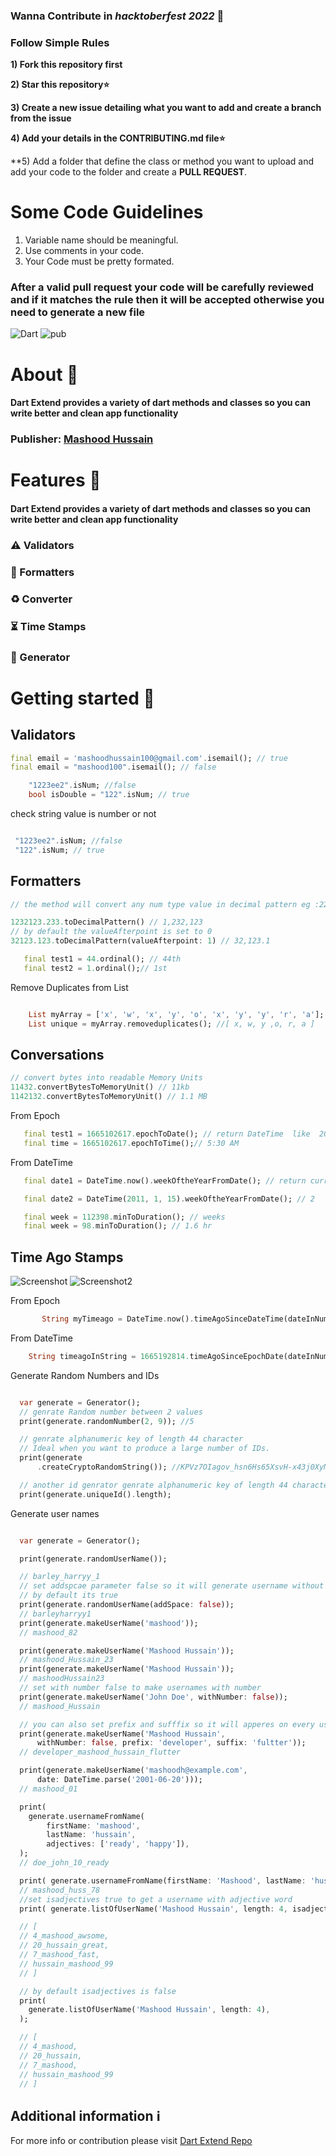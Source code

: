 

### Wanna Contribute in *hacktoberfest 2022* 🙌

### Follow Simple Rules

**1) Fork this repository first**

**2) Star this repository⭐**

**3) Create a new issue detailing what you want to add and create a branch from the issue**

**4) Add your details in the CONTRIBUTING.md file⭐**

**5) Add a folder that define the class or method you want to upload and add your code to the folder and create a **PULL REQUEST**.

# Some Code Guidelines

1. Variable name should be meaningful.
2. Use comments in your code.
3. Your Code must be pretty formated.

### After a valid pull request your code will be carefully reviewed and if it matches the rule then it will be accepted otherwise you need to generate a new file








<!--
This README describes the package. If you publish this package to pub.dev,
this README's contents appear on the landing page for your package.

For information about how to write a good package README, see the guide for
[writing package pages](https://dart.dev/guides/libraries/writing-package-pages).

For general information about developing packages, see the Dart guide for
[creating packages](https://dart.dev/guides/libraries/create-library-packages)
and the Flutter guide for
[developing packages and plugins](https://flutter.dev/developing-packages).
-->

![Dart](https://img.shields.io/badge/Dart-2.18.2-0489fa?labelColor=blue&style=for-the-badge)
![pub](https://img.shields.io/badge/pub-0.05-0489fa?labelColor=blue&style=for-the-badge)

# About :closed_book:

#### Dart Extend provides a variety of dart methods and classes so you can write better and clean app functionality

### Publisher: [Mashood Hussain](https://github.com/mashood100)

# Features :electric_plug:

#### Dart Extend provides a variety of dart methods and classes so you can write better and clean app functionality

### :warning: Validators

### :construction_worker: Formatters

### :recycle: Converter

### :hourglass_flowing_sand: Time Stamps

### :slot_machine: Generator

# Getting started :rocket:

## Validators

```dart
final email = 'mashoodhussain100@gmail.com'.isemail(); // true
final email = "mashood100".isemail(); // false

    "1223ee2".isNum; //false
    bool isDouble = "122".isNum; // true
```

check string value is number or not

```dart

 "1223ee2".isNum; //false
 "122".isNum; // true
```

## Formatters

```dart
// the method will convert any num type value in decimal pattern eg :22000 ===> 22,000

1232123.233.toDecimalPattern() // 1,232,123
// by default the valueAfterpoint is set to 0
32123.123.toDecimalPattern(valueAfterpoint: 1) // 32,123.1

```

```dart
   final test1 = 44.ordinal(); // 44th
   final test2 = 1.ordinal();// 1st

```

Remove Duplicates from List

```dart

    List myArray = ['x', 'w', 'x', 'y', 'o', 'x', 'y', 'y', 'r', 'a'];
    List unique = myArray.removeduplicates(); //[ x, w, y ,o, r, a ]
```

## Conversations

```dart
// convert bytes into readable Memory Units 
11432.convertBytesToMemoryUnit() // 11kb
1142132.convertBytesToMemoryUnit() // 1.1 MB
```

From Epoch

```dart
   final test1 = 1665102617.epochToDate(); // return DateTime  like  2022-10-07 05:41:03.162
   final time = 1665102617.epochToTime();// 5:30 AM
```

From DateTime

```dart
   final date1 = DateTime.now().weekOftheYearFromDate(); // return current week number of the year eg: 12

   final date2 = DateTime(2011, 1, 15).weekOftheYearFromDate(); // 2


```

```dart
   final week = 112398.minToDuration(); // weeks
   final week = 98.minToDuration(); // 1.6 hr
```

## Time Ago Stamps

![Screenshot](images/ss1.png)
![Screenshot2](images/ss2.png)

From Epoch

```dart
       String myTimeago = DateTime.now().timeAgoSinceDateTime(dateInNumbers: true); // just now
```

From DateTime

```dart
    String timeagoInString = 1665192814.timeAgoSinceEpochDate(dateInNumbers: false); // return 12 days ago

```

Generate Random Numbers and IDs

```dart

  var generate = Generator();
  // genrate Random number between 2 values
  print(generate.randomNumber(2, 9)); //5

  // genrate alphanumeric key of length 44 character
  // Ideal when you want to produce a large number of IDs.
  print(generate
      .createCryptoRandomString()); //KPVz7OIagov_hsn6Hs65XsvH-x43j0XyMNf6HrWMrcQ=

  // another id genrator genrate alphanumeric key of length 44 character
  print(generate.uniqueId().length);

```

Generate user names

```dart

  var generate = Generator();

  print(generate.randomUserName());

  // barley_harryy_1
  // set addspcae parameter false so it will generate username without spaces( _ )
  // by default its true
  print(generate.randomUserName(addSpace: false));
  // barleyharryy1
  print(generate.makeUserName('mashood'));
  // mashood_82

  print(generate.makeUserName('Mashood Hussain'));
  // mashood_Hussain_23
  print(generate.makeUserName('Mashood Hussain'));
  // mashoodHussain23
  // set with number false to make usernames with number
  print(generate.makeUserName('John Doe', withNumber: false));
  // mashood_Hussain

  // you can also set prefix and sufffix so it will apperes on every username that you generates
  print(generate.makeUserName('Mashood Hussain',
      withNumber: false, prefix: 'developer', suffix: 'fultter'));
  // developer_mashood_hussain_flutter

  print(generate.makeUserName('mashoodh@example.com',
      date: DateTime.parse('2001-06-20')));
  // mashood_01

  print(
    generate.usernameFromName(
        firstName: 'mashood',
        lastName: 'hussain',
        adjectives: ['ready', 'happy']),
  );
  // doe_john_10_ready

  print( generate.usernameFromName(firstName: 'Mashood', lastName: 'huss'), );
  // mashood_huss_78
  //set isadjectives true to get a username with adjective word
  print( generate.listOfUserName('Mashood Hussain', length: 4, isadjectives: true) );

  // [
  // 4_mashood_awsome,
  // 20_hussain_great,
  // 7_mashood_fast,
  // hussain_mashood_99
  // ]

  // by default isadjectives is false
  print(
    generate.listOfUserName('Mashood Hussain', length: 4),
  );

  // [
  // 4_mashood,
  // 20_hussain,
  // 7_mashood,
  // hussain_mashood_99
  // ]
```

## Additional information :information_source:

For more info or contribution please visit
[Dart Extend Repo](https://github.com/mashood100/dart_extend)
